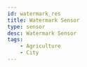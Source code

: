 ```yaml
---
id: watermark_res
title: Watermark Sensor
type: sensor
desc: Watermark Sensor
tags:
    - Agriculture
    - City
---
```

